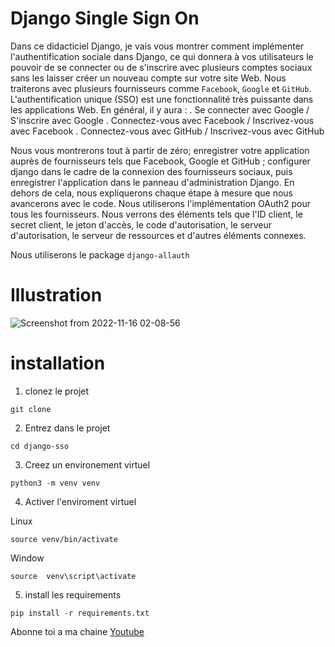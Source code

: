 # Django Single Sign On
Dans ce didacticiel Django, je vais vous montrer comment implémenter l'authentification sociale dans Django, ce qui donnera à vos utilisateurs le pouvoir de se connecter ou de s'inscrire avec plusieurs comptes sociaux sans les laisser créer un nouveau compte sur votre site Web. Nous traiterons avec plusieurs fournisseurs comme `Facebook`, `Google` et `GitHub`. L'authentification unique (SSO) est une fonctionnalité très puissante dans les applications Web. En général, il y aura :
. Se connecter avec Google / S'inscrire avec Google
. Connectez-vous avec Facebook / Inscrivez-vous avec Facebook
. Connectez-vous avec GitHub / Inscrivez-vous avec GitHub

Nous vous montrerons tout à partir de zéro; enregistrer votre application auprès de fournisseurs tels que Facebook, Google et GitHub ; configurer django dans le cadre de la connexion des fournisseurs sociaux, puis enregistrer l'application dans le panneau d'administration Django. En dehors de cela, nous expliquerons chaque étape à mesure que nous avancerons avec le code. Nous utiliserons l'implémentation OAuth2 pour tous les fournisseurs. Nous verrons des éléments tels que l'ID client, le secret client, le jeton d'accès, le code d'autorisation, le serveur d'autorisation, le serveur de ressources et d'autres éléments connexes.

Nous utiliserons le package `django-allauth`

# Illustration

![Screenshot from 2022-11-16 02-08-56](https://user-images.githubusercontent.com/81464575/202065840-b52a1e2a-0852-4b1b-aca3-180576dfcf8f.png)

# installation

1. clonez le projet

```
git clone
```

2. Entrez dans le projet

```
cd django-sso
```

3. Creez un environement virtuel

```
python3 -m venv venv
```

4. Activer l'enviroment virtuel

Linux

```
source venv/bin/activate
```

Window

```
source  venv\script\activate
```
5. install les requirements

```
pip install -r requirements.txt
```

Abonne toi a ma chaine [Youtube](youtube.com/@donaldprogrammeur)

